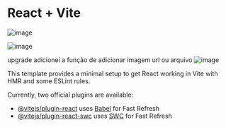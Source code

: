 # React + Vite
![image](https://github.com/user-attachments/assets/299bea34-6732-4a8f-b59c-75f33db4df8c)

![image](https://github.com/user-attachments/assets/e6ff845c-faf1-43ee-9a6c-a8de6ebd2638)

upgrade adicionei a função de adicionar imagem url ou arquivo
![image](https://github.com/user-attachments/assets/0f0dd5b5-5ab5-4b5e-aa48-02ad7fdca3cc)


This template provides a minimal setup to get React working in Vite with HMR and some ESLint rules.

Currently, two official plugins are available:

- [@vitejs/plugin-react](https://github.com/vitejs/vite-plugin-react/blob/main/packages/plugin-react/README.md) uses [Babel](https://babeljs.io/) for Fast Refresh
- [@vitejs/plugin-react-swc](https://github.com/vitejs/vite-plugin-react-swc) uses [SWC](https://swc.rs/) for Fast Refresh

